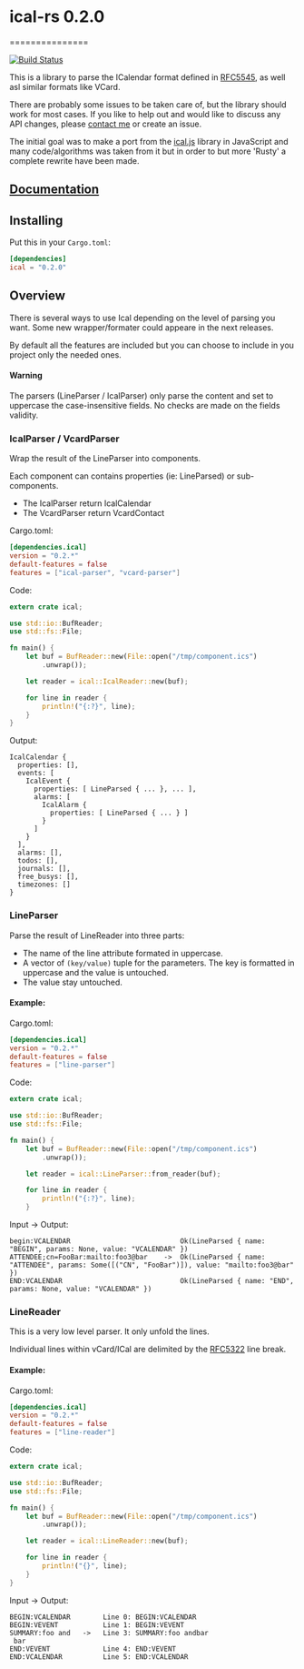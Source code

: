 
# ical-rs 0.2.0
===============

[![Build Status](https://travis-ci.org/Peltoche/ical-rs.svg?branch=master)](https://travis-ci.org/Peltoche/ical-rs)


This is a library to parse the ICalendar format defined in [RFC5545](http://tools.ietf.org/html/rfc5545), as well asl
similar formats like VCard.

There are probably some issues to be taken care of, but the library should work for most cases. If you like to help out and
would like to discuss any API changes, please [contact me](dev@halium.fr) or create an issue.

The initial goal was to make a port from the [ical.js](https://github.com/mozilla-comm/ical.js) library in JavaScript and
many code/algorithms was taken from it but in order to but more 'Rusty' a complete rewrite have been made.

## [Documentation](https://peltoche.github.io/ical-rs/ical/)

## Installing

Put this in your `Cargo.toml`:

```toml
[dependencies]
ical = "0.2.0"
```


## Overview

There is several ways to use Ical depending on the level of parsing you want. Some new wrapper/formater could appeare in
the next releases.

By default all the features are included but you can choose to include in you project only the needed ones.

#### Warning
  The parsers (LineParser / IcalParser) only parse the content and set to uppercase the case-insensitive fields. No checks
  are made on the fields validity.


### IcalParser / VcardParser

Wrap the result of the LineParser into components.

Each component can contains properties (ie: LineParsed) or sub-components.

* The IcalParser return IcalCalendar
* The VcardParser return VcardContact

Cargo.toml:
```toml
[dependencies.ical]
version = "0.2.*"
default-features = false
features = ["ical-parser", "vcard-parser"]
```

Code:
```rust
extern crate ical;

use std::io::BufReader;
use std::fs::File;

fn main() {
    let buf = BufReader::new(File::open("/tmp/component.ics")
        .unwrap());

    let reader = ical::IcalReader::new(buf);

    for line in reader {
        println!("{:?}", line);
    }
}
```

Output:
```
IcalCalendar {
  properties: [],
  events: [
    IcalEvent {
      properties: [ LineParsed { ... }, ... ],
      alarms: [
        IcalAlarm {
          properties: [ LineParsed { ... } ]
        }
      ]
    }
  ],
  alarms: [],
  todos: [],
  journals: [],
  free_busys: [],
  timezones: []
}
```

### LineParser

Parse the result of LineReader into three parts:

- The name of the line attribute formated in uppercase.
- A vector of `(key/value)` tuple for the parameters. The key is formatted in uppercase and the value is untouched.
- The value stay untouched.

#### Example:

Cargo.toml:
```toml
[dependencies.ical]
version = "0.2.*"
default-features = false
features = ["line-parser"]
```

Code:
```rust
extern crate ical;

use std::io::BufReader;
use std::fs::File;

fn main() {
    let buf = BufReader::new(File::open("/tmp/component.ics")
        .unwrap());

    let reader = ical::LineParser::from_reader(buf);

    for line in reader {
        println!("{:?}", line);
    }

```

Input -> Output:
```
begin:VCALENDAR                           Ok(LineParsed { name: "BEGIN", params: None, value: "VCALENDAR" })
ATTENDEE;cn=FooBar:mailto:foo3@bar    ->  Ok(LineParsed { name: "ATTENDEE", params: Some([("CN", "FooBar")]), value: "mailto:foo3@bar" })
END:VCALENDAR                             Ok(LineParsed { name: "END", params: None, value: "VCALENDAR" })
```

### LineReader

This is a very low level parser. It only unfold the lines.

Individual lines within vCard/ICal are delimited by the [RFC5322](http://tools.ietf.org/html/rfc5322) line break.

#### Example:

Cargo.toml:
```toml
[dependencies.ical]
version = "0.2.*"
default-features = false
features = ["line-reader"]
```

Code:
```rust
extern crate ical;

use std::io::BufReader;
use std::fs::File;

fn main() {
    let buf = BufReader::new(File::open("/tmp/component.ics")
        .unwrap());

    let reader = ical::LineReader::new(buf);

    for line in reader {
        println!("{}", line);
    }
}
```

Input -> Output:

```
BEGIN:VCALENDAR        Line 0: BEGIN:VCALENDAR
BEGIN:VEVENT           Line 1: BEGIN:VEVENT
SUMMARY:foo and   ->   Line 3: SUMMARY:foo andbar
 bar
END:VEVENT             Line 4: END:VEVENT
END:VCALENDAR          Line 5: END:VCALENDAR
```



